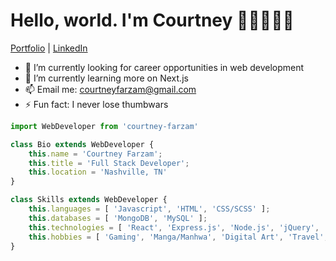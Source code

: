 <h1>Hello, world. I'm Courtney 👋🏼👩🏼‍💻</h1>
<p>
	<a href=''>Portfolio</a> | <a href='https://www.linkedin.com/in/courtneyfarzam/'>LinkedIn</a>
</p>

- 🔭 I’m currently looking for career opportunities in web development
- 🌱 I’m currently learning more on Next.js
- 📫 Email me: courtneyfarzam@gmail.com
- :zap: Fun fact: I never lose thumbwars

```js
import WebDeveloper from 'courtney-farzam'

class Bio extends WebDeveloper {
	this.name = 'Courtney Farzam';
	this.title = 'Full Stack Developer';
	this.location = 'Nashville, TN'
}

class Skills extends WebDeveloper {
	this.languages = [ 'Javascript', 'HTML', 'CSS/SCSS' ];
	this.databases = [ 'MongoDB', 'MySQL' ];
	this.technologies = [ 'React', 'Express.js', 'Node.js', 'jQuery', 'GraphQL', 'mongoose' ];
	this.hobbies = [ 'Gaming', 'Manga/Manhwa', 'Digital Art', 'Travel', 'My Pets'  ]
}
```
